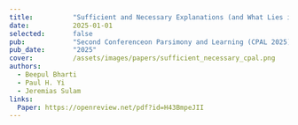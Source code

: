 ```yaml
---
title:          "Sufficient and Necessary Explanations (and What Lies in Between)."
date:           2025-01-01
selected:       false
pub:            "Second Conferenceon Parsimony and Learning (CPAL 2025)."
pub_date:       "2025"
cover:          /assets/images/papers/sufficient_necessary_cpal.png
authors:
  - Beepul Bharti
  - Paul H. Yi
  - Jeremias Sulam
links:
  Paper: https://openreview.net/pdf?id=H43BmpeJII
---
```

